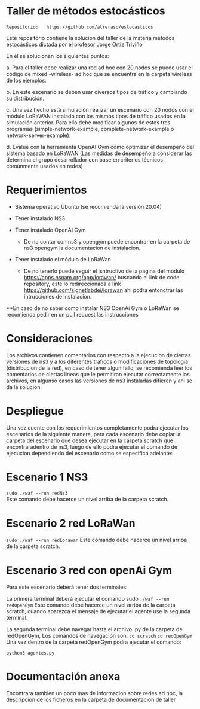 # Taller de métodos estocásticos 

    Repositorio:   https://github.com/alreraso/estocasticos

Este repositorio contiene la solucion del taller de la materia métodos estocásticos
dictada por el profesor Jorge Ortiz Triviño

En él se solucionan los siguientes puntos:

a.    Para el taller debe realizar una red ad hoc con 20 nodos se puede usar el código de mixed -wireless- ad hoc que se encuentra en la carpeta wireless de los ejemplos.

b.    En este escenario se deben usar diversos tipos de tráfico y cambiando su distribución.

c.     Una vez hecho está simulación realizar un escenario con 20 nodos con el módulo LoRaWAN instalado con los mismos tipos de tráfico usados en la simulación anterior. Para ello debe modificar algunos de estos tres programas (simple-network-example, complete-network-example o network-server-example).

d.    Evalúe con la herramienta OpenAI Gym cómo optimizar el desempeño del sistema basado en LoRaWAN (Las medidas de desempeño a considerar las determina el grupo desarrollador con base en criterios técnicos comúnmente usados en redes)

# Requerimientos

* Sistema operativo Ubuntu (se recomienda la versión 20.04)
* Tener instalado NS3
* Tener instalado OpenAI Gym
    * De no contar con ns3 y opengym puede encontrar en la carpeta de ns3 opengym la documentacion de instalacion.

* Tener instalado el módulo de LoRaWan
    * De no tenerlo puede seguir el isntructivo de la pagina del modulo https://apps.nsnam.org/app/lorawan/ buscando el link de code repository, este lo redireccionada a link https://github.com/signetlabdei/lorawan ahi podra entonctrar las intrucciones de instalacion.

**En caso de no saber como instalar NS3 OpenAi Gym o LoRaWan se recomienda pedir en un pull request las instrucciones

# Consideraciones
Los archivos contienen comentarios con respecto a la ejecucion de ciertas versiones de ns3 y a los diferentes traficos o modificaciones
de topologia (distribucion de la red), en caso de tener algun fallo, se recomienda leer los comentarios de ciertas lineas que le permitiran ejecutar correctamente los archivos, en algunso casos las versiones de ns3 instaladas difieren y ahi se da la solucion.


# Despliegue

Una vez cuente con los requerimientos completamente podra ejecutar los escenarios de la siguiente manera, para cada escenario debe copiar la carpeta del escenario que desea ejecutar en la carpeta scratch que encontraradentro de ns3, luego de ello podra ejecutar el comando de ejecucion dependiendo del escenario como se especifica adelante:

 # Escenario 1 NS3
```sudo ./waf --run redNs3```  
Este comando debe hacerce un nivel arriba de la carpeta scratch.

 # Escenario 2 red LoRaWan

```sudo ./waf --run redLorawan```
Este comando debe hacerce un nivel arriba de la carpeta scratch.

# Escenario 3 red con openAi Gym

Para este escenario deberá tener dos terminales:

La primera terminal deberá ejecutar el comando sudo
```./waf --run redOpenGym```
Este comando debe hacerce un nivel arriba de la carpeta scratch, cuando aparezca el mensaje de ejecutar el agente use la segunda terminal.

La segunda terminal debe navegar hasta el archivo .py de la carpeta de redOpenGym,
Los comandos de navegación son:
    ```cd scratch```
    ```cd redOpenGym```
Una vez dentro de la carpeta redOpenGym podra ejecutar el comando: 

```python3 agentes.py```

# Documentación anexa

Encontrara tambien un poco mas de informacion sobre redes ad hoc, la descripcion de los ficheros en la carpeta de documentacion de taller
